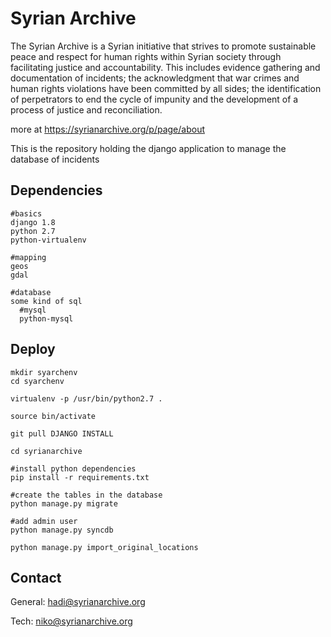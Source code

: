 # Syrian Archive

The Syrian Archive is a Syrian initiative that strives to promote sustainable peace and respect for human rights within Syrian society through facilitating justice and accountability.
This includes evidence gathering and documentation of incidents; the acknowledgment that war crimes and human rights violations have been committed by all sides; the identification of perpetrators to end the cycle of impunity and the development of a process of justice and reconciliation.

more at https://syrianarchive.org/p/page/about

This is the repository holding the django application to manage the database of incidents

## Dependencies

    #basics
    django 1.8
    python 2.7
    python-virtualenv

    #mapping
    geos
    gdal

    #database
    some kind of sql
      #mysql
      python-mysql

## Deploy

    mkdir syarchenv
    cd syarchenv

    virtualenv -p /usr/bin/python2.7 .

    source bin/activate

    git pull DJANGO INSTALL

    cd syrianarchive

    #install python dependencies
    pip install -r requirements.txt

    #create the tables in the database
    python manage.py migrate

    #add admin user
    python manage.py syncdb

    python manage.py import_original_locations

## Contact

General:
hadi@syrianarchive.org

Tech:
niko@syrianarchive.org




